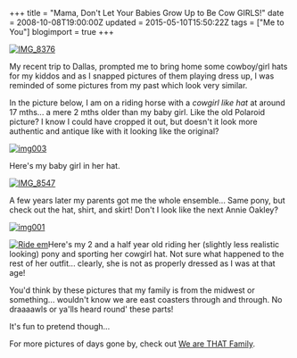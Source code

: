 +++
title = "Mama, Don't Let Your Babies Grow Up to Be Cow GIRLS!"
date = 2008-10-08T19:00:00Z
updated = 2015-05-10T15:50:22Z
tags = ["Me to You"]
blogimport = true 
+++

[![IMG_8376](https://latc.s3.amazonaws.com/wp-content/uploads/2008/10/img-8376-thumb.jpg)](https://latc.s3.amazonaws.com/wp-content/uploads/2008/10/img-8376.jpg) 

 

 

My recent trip to Dallas, prompted me to bring home some cowboy/girl hats for my kiddos and as I snapped pictures of them playing dress up, I was reminded of some pictures from my past which look very similar.   

 

 

 

 

 

In the picture below, I am on a riding horse with a _cowgirl like hat_ at around 17 mths... a mere  2 mths older than my baby girl. Like the old Polaroid picture?  I know I could have cropped it out, but doesn't it look more authentic and antique like with it looking like the original?

[![img003](https://latc.s3.amazonaws.com/wp-content/uploads/2008/10/img003-thumb.jpg)](https://latc.s3.amazonaws.com/wp-content/uploads/2008/10/img003.jpg) 

Here's my baby girl in her hat.  

[![IMG_8547](https://latc.s3.amazonaws.com/wp-content/uploads/2008/10/img-8547-thumb.jpg)](https://latc.s3.amazonaws.com/wp-content/uploads/2008/10/img-8547.jpg) 

A few years later my parents got me the whole ensemble... Same pony, but check out the hat, shirt, and skirt!  Don't I look like the next Annie Oakley?

[![img001](https://latc.s3.amazonaws.com/wp-content/uploads/2008/10/img001-thumb.jpg)](https://latc.s3.amazonaws.com/wp-content/uploads/2008/10/img001.jpg)

 

[![Ride em](https://latc.s3.amazonaws.com/wp-content/uploads/2008/10/ride-em-cowgirl-thumb.jpg)](https://latc.s3.amazonaws.com/wp-content/uploads/2008/10/ride-em-cowgirl.jpg)Here's my 2 and a half year old riding her  (slightly less realistic looking) pony and sporting her cowgirl hat.  Not sure what happened to the rest of her outfit... clearly, she is not as properly dressed as I was at that age!  

You'd think by these pictures that my family is from the midwest or something... wouldn't know we are east coasters through and through.  No draaaawls or ya'lls heard round' these parts!

It's fun to pretend though...

For more pictures of days gone by, check out [We are THAT Family](http://www.wearethatfamily.com).
